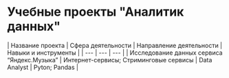 # Учебные проекты "Аналитик данных"

| Название проекта  | Сфера деятельности   | Направление деятельности | Навыки и инструменты   |
| --- | --- | --- |
| Исследование данных сервиса “Яндекс.Музыка” | Интернет-сервисы; Стриминговые сервисы   | Data Analyst   | Pyton; Pandas  |
